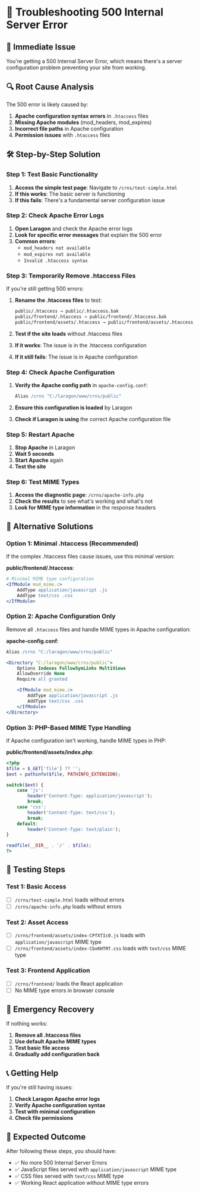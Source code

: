 # 🔧 Troubleshooting 500 Internal Server Error

## 🚨 Immediate Issue
You're getting a 500 Internal Server Error, which means there's a server configuration problem preventing your site from working.

## 🔍 Root Cause Analysis
The 500 error is likely caused by:
1. **Apache configuration syntax errors** in `.htaccess` files
2. **Missing Apache modules** (mod_headers, mod_expires)
3. **Incorrect file paths** in Apache configuration
4. **Permission issues** with `.htaccess` files

## 🛠️ Step-by-Step Solution

### Step 1: Test Basic Functionality
1. **Access the simple test page**: Navigate to `/crns/test-simple.html`
2. **If this works**: The basic server is functioning
3. **If this fails**: There's a fundamental server configuration issue

### Step 2: Check Apache Error Logs
1. **Open Laragon** and check the Apache error logs
2. **Look for specific error messages** that explain the 500 error
3. **Common errors**:
   - `mod_headers not available`
   - `mod_expires not available`
   - `Invalid .htaccess syntax`

### Step 3: Temporarily Remove .htaccess Files
If you're still getting 500 errors:

1. **Rename the .htaccess files** to test:
   ```bash
   public/.htaccess → public/.htaccess.bak
   public/frontend/.htaccess → public/frontend/.htaccess.bak
   public/frontend/assets/.htaccess → public/frontend/assets/.htaccess.bak
   ```

2. **Test if the site loads** without .htaccess files
3. **If it works**: The issue is in the .htaccess configuration
4. **If it still fails**: The issue is in Apache configuration

### Step 4: Check Apache Configuration
1. **Verify the Apache config path** in `apache-config.conf`:
   ```apache
   Alias /crns "C:/laragon/www/crns/public"
   ```

2. **Ensure this configuration is loaded** by Laragon
3. **Check if Laragon is using** the correct Apache configuration file

### Step 5: Restart Apache
1. **Stop Apache** in Laragon
2. **Wait 5 seconds**
3. **Start Apache** again
4. **Test the site**

### Step 6: Test MIME Types
1. **Access the diagnostic page**: `/crns/apache-info.php`
2. **Check the results** to see what's working and what's not
3. **Look for MIME type information** in the response headers

## 🔧 Alternative Solutions

### Option 1: Minimal .htaccess (Recommended)
If the complex .htaccess files cause issues, use this minimal version:

**public/frontend/.htaccess**:
```apache
# Minimal MIME type configuration
<IfModule mod_mime.c>
    AddType application/javascript .js
    AddType text/css .css
</IfModule>
```

### Option 2: Apache Configuration Only
Remove all `.htaccess` files and handle MIME types in Apache configuration:

**apache-config.conf**:
```apache
Alias /crns "C:/laragon/www/crns/public"

<Directory "C:/laragon/www/crns/public">
    Options Indexes FollowSymLinks MultiViews
    AllowOverride None
    Require all granted

    <IfModule mod_mime.c>
        AddType application/javascript .js
        AddType text/css .css
    </IfModule>
</Directory>
```

### Option 3: PHP-Based MIME Type Handling
If Apache configuration isn't working, handle MIME types in PHP:

**public/frontend/assets/index.php**:
```php
<?php
$file = $_GET['file'] ?? '';
$ext = pathinfo($file, PATHINFO_EXTENSION);

switch($ext) {
    case 'js':
        header('Content-Type: application/javascript');
        break;
    case 'css':
        header('Content-Type: text/css');
        break;
    default:
        header('Content-Type: text/plain');
}

readfile(__DIR__ . '/' . $file);
?>
```

## 🧪 Testing Steps

### Test 1: Basic Access
- [ ] `/crns/test-simple.html` loads without errors
- [ ] `/crns/apache-info.php` loads without errors

### Test 2: Asset Access
- [ ] `/crns/frontend/assets/index-CPfXTIc0.js` loads with `application/javascript` MIME type
- [ ] `/crns/frontend/assets/index-CbxKHTRT.css` loads with `text/css` MIME type

### Test 3: Frontend Application
- [ ] `/crns/frontend/` loads the React application
- [ ] No MIME type errors in browser console

## 🚨 Emergency Recovery

If nothing works:

1. **Remove all .htaccess files**
2. **Use default Apache MIME types**
3. **Test basic file access**
4. **Gradually add configuration back**

## 📞 Getting Help

If you're still having issues:

1. **Check Laragon Apache error logs**
2. **Verify Apache configuration syntax**
3. **Test with minimal configuration**
4. **Check file permissions**

## 🎯 Expected Outcome

After following these steps, you should have:
- ✅ No more 500 Internal Server Errors
- ✅ JavaScript files served with `application/javascript` MIME type
- ✅ CSS files served with `text/css` MIME type
- ✅ Working React application without MIME type errors
